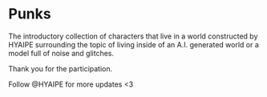 # Punks
The introductory collection of characters that live in a world constructed by HYAIPE surrounding the topic of living inside of an A.I. generated world or a model full of noise and glitches.

Thank you for the participation. 

Follow @HYAIPE for more updates <3

